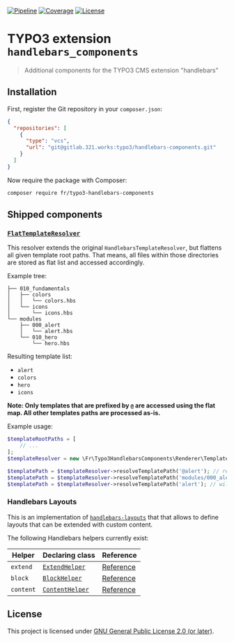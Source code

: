 [![Pipeline](https://gitlab.321.works/typo3/handlebars-components/badges/develop/pipeline.svg)](https://gitlab.321.works/typo3/handlebars-components/-/pipelines)
[![Coverage](https://gitlab.321.works/typo3/handlebars-components/badges/develop/coverage.svg)](https://gitlab.321.works/typo3/handlebars-components/-/pipelines)
[![License](https://badgen.net/badge/license/GPL-2.0-or-later)](LICENSE.md)

# TYPO3 extension `handlebars_components`

> Additional components for the TYPO3 CMS extension "handlebars"

## Installation

First, register the Git repository in your `composer.json`:

```json
{
  "repositories": [
    {
      "type": "vcs",
      "url": "git@gitlab.321.works:typo3/handlebars-components.git"
    }
  ]
}
```

Now require the package with Composer:

```bash
composer require fr/typo3-handlebars-components
```

## Shipped components

### [`FlatTemplateResolver`](Classes/Renderer/Template/FlatTemplateResolver.php)

This resolver extends the original `HandlebarsTemplateResolver`, but flattens all
given template root paths. That means, all files within those directories are
stored as flat list and accessed accordingly.

Example tree:

```
├── 010_fundamentals
│   ├── colors
│   │   └── colors.hbs
│   └── icons
│       └── icons.hbs
└── modules
    ├── 000_alert
    │   └── alert.hbs
    └── 010_hero
        └── hero.hbs
```

Resulting template list:

* `alert`
* `colors`
* `hero`
* `icons`

**Note: Only templates that are prefixed by `@` are accessed using the flat map.
All other templates paths are processed as-is.**

Example usage:

```php
$templateRootPaths = [
    // ...
];
$templateResolver = new \Fr\Typo3HandlebarsComponents\Renderer\Template\FlatTemplateResolver($templateRootPaths);

$templatePath = $templateResolver->resolveTemplatePath('@alert'); // results in modules/000_alert/alert.hbs
$templatePath = $templateResolver->resolveTemplatePath('modules/000_alert/alert'); // same as above
$templatePath = $templateResolver->resolveTemplatePath('alert'); // will throw an exception
```

### Handlebars Layouts

This is an implementation of [`handlebars-layouts`](https://github.com/shannonmoeller/handlebars-layouts)
that that allows to define layouts that can be extended with custom content.

The following Handlebars helpers currently exist:

| Helper | Declaring class | Reference |
| ------ | --------------- | --------- |
| `extend` | [`ExtendHelper`](Classes/Renderer/Helper/ExtendHelper.php) | [Reference][1] |
| `block` | [`BlockHelper`](Classes/Renderer/Helper/BlockHelper.php) | [Reference][2] |
| `content` | [`ContentHelper`](Classes/Renderer/Helper/ContentHelper.php) | [Reference][3] |

[1]: https://github.com/shannonmoeller/handlebars-layouts#extend-partial-context-keyvalue-
[2]: https://github.com/shannonmoeller/handlebars-layouts#block-name
[3]: https://github.com/shannonmoeller/handlebars-layouts#content-name-modeappendprependreplace

## License

This project is licensed under [GNU General Public License 2.0 (or later)](LICENSE.md).
